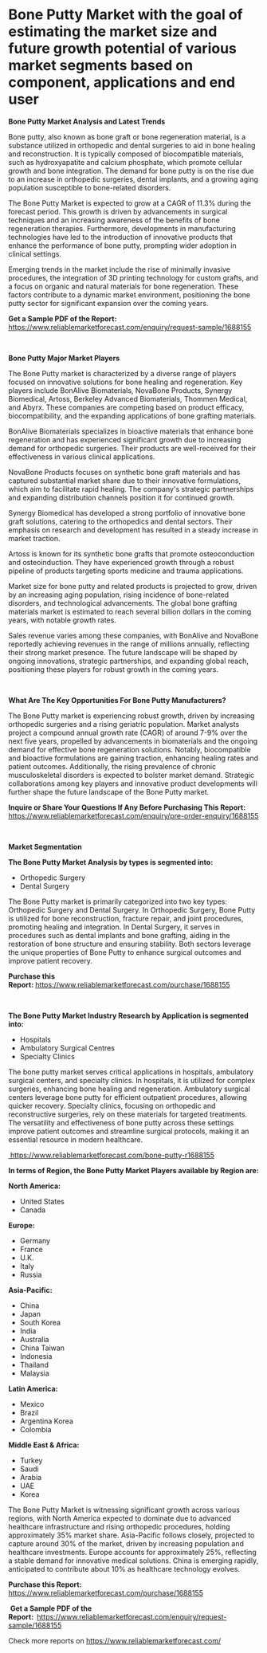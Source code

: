 <p><h1>Bone Putty Market with the goal of estimating the market size and future growth potential of various market segments based on component, applications and end user</h1></p><p><strong>Bone Putty Market Analysis and Latest Trends</strong></p>
<p><p>Bone putty, also known as bone graft or bone regeneration material, is a substance utilized in orthopedic and dental surgeries to aid in bone healing and reconstruction. It is typically composed of biocompatible materials, such as hydroxyapatite and calcium phosphate, which promote cellular growth and bone integration. The demand for bone putty is on the rise due to an increase in orthopedic surgeries, dental implants, and a growing aging population susceptible to bone-related disorders.</p><p>The Bone Putty Market is expected to grow at a CAGR of 11.3% during the forecast period. This growth is driven by advancements in surgical techniques and an increasing awareness of the benefits of bone regeneration therapies. Furthermore, developments in manufacturing technologies have led to the introduction of innovative products that enhance the performance of bone putty, prompting wider adoption in clinical settings.</p><p>Emerging trends in the market include the rise of minimally invasive procedures, the integration of 3D printing technology for custom grafts, and a focus on organic and natural materials for bone regeneration. These factors contribute to a dynamic market environment, positioning the bone putty sector for significant expansion over the coming years.</p></p>
<p><strong>Get a Sample PDF of the Report:&nbsp;</strong> <a href="https://www.reliablemarketforecast.com/enquiry/request-sample/1688155?utm_campaign=2886&utm_medium=2&utm_source=Github&utm_content=ia&utm_term=08032025&utm_id=bone-putty">https://www.reliablemarketforecast.com/enquiry/request-sample/1688155</a></p>
<p>&nbsp;</p>
<p><strong>Bone Putty Major Market Players</strong></p>
<p><p>The Bone Putty market is characterized by a diverse range of players focused on innovative solutions for bone healing and regeneration. Key players include BonAlive Biomaterials, NovaBone Products, Synergy Biomedical, Artoss, Berkeley Advanced Biomaterials, Thommen Medical, and Abyrx. These companies are competing based on product efficacy, biocompatibility, and the expanding applications of bone grafting materials.</p><p>BonAlive Biomaterials specializes in bioactive materials that enhance bone regeneration and has experienced significant growth due to increasing demand for orthopedic surgeries. Their products are well-received for their effectiveness in various clinical applications.</p><p>NovaBone Products focuses on synthetic bone graft materials and has captured substantial market share due to their innovative formulations, which aim to facilitate rapid healing. The company's strategic partnerships and expanding distribution channels position it for continued growth.</p><p>Synergy Biomedical has developed a strong portfolio of innovative bone graft solutions, catering to the orthopedics and dental sectors. Their emphasis on research and development has resulted in a steady increase in market traction.</p><p>Artoss is known for its synthetic bone grafts that promote osteoconduction and osteoinduction. They have experienced growth through a robust pipeline of products targeting sports medicine and trauma applications.</p><p>Market size for bone putty and related products is projected to grow, driven by an increasing aging population, rising incidence of bone-related disorders, and technological advancements. The global bone grafting materials market is estimated to reach several billion dollars in the coming years, with notable growth rates.</p><p>Sales revenue varies among these companies, with BonAlive and NovaBone reportedly achieving revenues in the range of millions annually, reflecting their strong market presence. The future landscape will be shaped by ongoing innovations, strategic partnerships, and expanding global reach, positioning these players for robust growth in the coming years.</p></p>
<p>&nbsp;</p>
<p><strong>What Are The Key Opportunities For Bone Putty Manufacturers?</strong></p>
<p><p>The Bone Putty market is experiencing robust growth, driven by increasing orthopedic surgeries and a rising geriatric population. Market analysts project a compound annual growth rate (CAGR) of around 7-9% over the next five years, propelled by advancements in biomaterials and the ongoing demand for effective bone regeneration solutions. Notably, biocompatible and bioactive formulations are gaining traction, enhancing healing rates and patient outcomes. Additionally, the rising prevalence of chronic musculoskeletal disorders is expected to bolster market demand. Strategic collaborations among key players and innovative product developments will further shape the future landscape of the Bone Putty market.</p></p>
<p><strong>Inquire or Share Your Questions If Any Before Purchasing This Report:</strong> <a href="https://www.reliablemarketforecast.com/enquiry/pre-order-enquiry/1688155?utm_campaign=2886&utm_medium=2&utm_source=Github&utm_content=ia&utm_term=08032025&utm_id=bone-putty">https://www.reliablemarketforecast.com/enquiry/pre-order-enquiry/1688155</a></p>
<p>&nbsp;</p>
<p><strong>Market Segmentation</strong></p>
<p><strong>The Bone Putty Market Analysis by types is segmented into:</strong></p>
<p><ul><li>Orthopedic Surgery</li><li>Dental Surgery</li></ul></p>
<p><p>The Bone Putty market is primarily categorized into two key types: Orthopedic Surgery and Dental Surgery. In Orthopedic Surgery, Bone Putty is utilized for bone reconstruction, fracture repair, and joint procedures, promoting healing and integration. In Dental Surgery, it serves in procedures such as dental implants and bone grafting, aiding in the restoration of bone structure and ensuring stability. Both sectors leverage the unique properties of Bone Putty to enhance surgical outcomes and improve patient recovery.</p></p>
<p><strong>Purchase this Report:&nbsp;</strong><a href="https://www.reliablemarketforecast.com/purchase/1688155?utm_campaign=2886&utm_medium=2&utm_source=Github&utm_content=ia&utm_term=08032025&utm_id=bone-putty">https://www.reliablemarketforecast.com/purchase/1688155</a></p>
<p>&nbsp;</p>
<p><strong>The Bone Putty Market Industry Research by Application is segmented into:</strong></p>
<p><ul><li>Hospitals</li><li>Ambulatory Surgical Centres</li><li>Specialty Clinics</li></ul></p>
<p><p>The bone putty market serves critical applications in hospitals, ambulatory surgical centers, and specialty clinics. In hospitals, it is utilized for complex surgeries, enhancing bone healing and regeneration. Ambulatory surgical centers leverage bone putty for efficient outpatient procedures, allowing quicker recovery. Specialty clinics, focusing on orthopedic and reconstructive surgeries, rely on these materials for targeted treatments. The versatility and effectiveness of bone putty across these settings improve patient outcomes and streamline surgical protocols, making it an essential resource in modern healthcare.</p></p>
<p><a href="https://www.reliablemarketforecast.com/bone-putty-r1688155?utm_campaign=2886&utm_medium=2&utm_source=Github&utm_content=ia&utm_term=08032025&utm_id=bone-putty">&nbsp;https://www.reliablemarketforecast.com/bone-putty-r1688155</a></p>
<p><strong>In terms of Region, the Bone Putty Market Players available by Region are:</strong></p>
<p>
    <p> <strong> North America: </strong>
        <ul>
            <li>United States</li>
            <li>Canada</li>
        </ul>
        </p> 
    <p> <strong> Europe: </strong>
        <ul>
            <li>Germany</li>
            <li>France</li>
            <li>U.K.</li>
            <li>Italy</li>
            <li>Russia</li>
        </ul>
        </p> 
    <p> <strong> Asia-Pacific: </strong>
        <ul>
            <li>China</li>
            <li>Japan</li>
            <li>South Korea</li>
            <li>India</li>
            <li>Australia</li>
            <li>China Taiwan</li>
            <li>Indonesia</li>
            <li>Thailand</li>
            <li>Malaysia</li>
        </ul>
        </p> 
    <p> <strong> Latin America: </strong>
        <ul>
            <li>Mexico</li>
            <li>Brazil</li>
            <li>Argentina Korea</li>
            <li>Colombia</li>
        </ul>
        </p> 
    <p> <strong> Middle East & Africa: </strong>
        <ul>
            <li>Turkey</li>
            <li>Saudi</li>
            <li>Arabia</li>
            <li>UAE</li>
            <li>Korea</li>
        </ul>
    </p>
    </p>
<p><p>The Bone Putty Market is witnessing significant growth across various regions, with North America expected to dominate due to advanced healthcare infrastructure and rising orthopedic procedures, holding approximately 35% market share. Asia-Pacific follows closely, projected to capture around 30% of the market, driven by increasing population and healthcare investments. Europe accounts for approximately 25%, reflecting a stable demand for innovative medical solutions. China is emerging rapidly, anticipated to contribute about 10% as healthcare technology evolves.</p></p>
<p><strong>Purchase this Report: </strong><a href="https://www.reliablemarketforecast.com/purchase/1688155?utm_campaign=2886&utm_medium=2&utm_source=Github&utm_content=ia&utm_term=08032025&utm_id=bone-putty">https://www.reliablemarketforecast.com/purchase/1688155</a></p>
<p>&nbsp;<strong>Get a Sample PDF of the Report:&nbsp;&nbsp;</strong><a href="https://www.reliablemarketforecast.com/enquiry/request-sample/1688155?utm_campaign=2886&utm_medium=2&utm_source=Github&utm_content=ia&utm_term=08032025&utm_id=bone-putty">https://www.reliablemarketforecast.com/enquiry/request-sample/1688155</a></p>
<p><strong></strong></p>
<p>Check more reports on <a href="https://www.reliablemarketforecast.com/?utm_campaign=2886&utm_medium=2&utm_source=Github&utm_content=ia&utm_term=08032025&utm_id=bone-putty">https://www.reliablemarketforecast.com/</a></p>